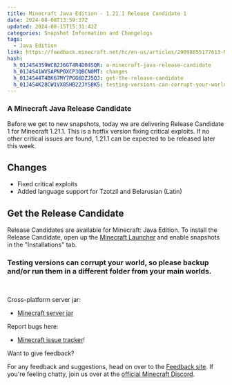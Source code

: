 ```yaml
---
title: Minecraft Java Edition - 1.21.1 Release Candidate 1
date: 2024-08-08T13:59:37Z
updated: 2024-08-15T15:31:42Z
categories: Snapshot Information and Changelogs
tags:
  - Java Edition
link: https://feedback.minecraft.net/hc/en-us/articles/29098855177613-Minecraft-Java-Edition-1-21-1-Release-Candidate-1
hash:
  h_01J4S43S9WCB2J6GT4R4D04SQR: a-minecraft-java-release-candidate
  h_01J4S41WVSAPNP0XCP3QBCN0MT: changes
  h_01J4S44T4BK67MY7PGG6DZJ5QJ: get-the-release-candidate
  h_01J4S4K28CW1VX85HB22JYS8K5: testing-versions-can-corrupt-your-world-so-please-backup-andor-run-them-in-a-different-folder-from-your-main-worlds
---
```


### A Minecraft Java Release Candidate

Before we get to new snapshots, today we are delivering Release Candidate 1 for Minecraft 1.21.1. This is a hotfix version fixing critical exploits. If no other critical issues are found, 1.21.1 can be expected to be released later this week.

## Changes

- Fixed critical exploits
- Added language support for Tzotzil and Belarusian (Latin)

## Get the Release Candidate

Release Candidates are available for Minecraft: Java Edition. To install the Release Candidate, open up the [Minecraft Launcher](https://www.minecraft.net/download.html) and enable snapshots in the "Installations" tab.

### Testing versions can corrupt your world, so please backup and/or run them in a different folder from your main worlds.

 

Cross-platform server jar:

- [Minecraft server jar](https://piston-data.mojang.com/v1/objects/e56720aba46f7f07238c4c054a160fc942da9f78/server.jar)

Report bugs here:

- [Minecraft issue tracker](https://piston-data.mojang.com/v1/objects/e56720aba46f7f07238c4c054a160fc942da9f78/server.jar)!

Want to give feedback?

For any feedback and suggestions, head on over to the [Feedback site](https://feedback.minecraft.net/). If you're feeling chatty, join us over at the [official Minecraft Discord](https://discordapp.com/invite/minecraft).
